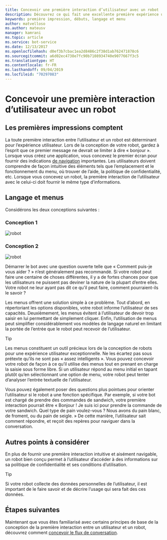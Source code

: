 ```yaml
---
title: Concevoir une première interaction d’utilisateur avec un robot | Microsoft Docs
description: Découvrez ce qui fait une excellente première expérience utilisateur et comment concevoir vos robots pour réussir.
keywords: première impression, débuts, langage et menu
author: matvelloso
ms.author: mateusv
manager: kamrani
ms.topic: article
ms.service: bot-service
ms.date: 12/13/2017
ms.openlocfilehash: d0ef3b7cbac1ea2d8486c2f38d1ab762471878c6
ms.sourcegitcommit: a6d02ec4738e7fc90b7108934740e9077667f3c5
ms.translationtype: HT
ms.contentlocale: fr-FR
ms.lasthandoff: 09/04/2019
ms.locfileid: "70297083"
---
```

# <a name="design-a-bots-first-user-interaction"></a>Concevoir une première interaction d’utilisateur avec un robot

## <a name="first-impressions-matter"></a>Les premières impressions comptent

La toute première interaction entre l’utilisateur et un robot est déterminant pour l’expérience utilisateur. Lors de la conception de votre robot, gardez à l’esprit que ce premier message ne devrait se limiter à dire « bonjour ». Lorsque vous créez une application, vous concevez le premier écran pour fournir des indications [de navigation](bot-service-design-navigation.md) importantes. Les utilisateurs doivent comprendre de façon intuitive des éléments tels que l’emplacement et le fonctionnement du menu, où trouver de l’aide, la politique de confidentialité, etc. Lorsque vous concevez un robot, la première interaction de l’utilisateur avec le celui-ci doit fournir le même type d’informations. 

## <a name="language-versus-menus"></a>Langage et menus 

Considérons les deux conceptions suivantes :

### <a name="design-1"></a>Conception 1

![robot](~/media/bot-service-design-first-interaction/hello1.png)


### <a name="design-2"></a>Conception 2

![robot](~/media/bot-service-design-first-interaction/hello2.png)

Démarrer le bot avec une question ouverte telle que « Comment puis-je vous aider ? » n’est généralement pas recommandé. Si votre robot peut faire une centaine de choses différentes, il y a de fortes chances pour que les utilisateurs ne puissent pas deviner la nature de la plupart d’entre elles. Votre robot ne leur ayant pas dit ce qu’il peut faire, comment pourraient-ils le savoir ?

Les menus offrent une solution simple à ce problème. Tout d’abord, en répertoriant les options disponibles, votre robot informe l’utilisateur de ses capacités. Deuxièmement, les menus évitent à l’utilisateur de devoir trop saisir en lui permettant de simplement cliquer. Enfin, l’utilisation de menus peut simplifier considérablement vos modèles de langage naturel en limitant la portée de l’entrée que le robot peut recevoir de l’utilisateur. 

> [!TIP]
> Les menus constituent un outil précieux lors de la conception de robots pour une expérience utilisateur exceptionnelle. Ne les écartez pas sous prétexte qu’ils ne sont pas « assez intelligents ». Vous pouvez concevoir votre robot de façon à ce qu’il utilise des menus tout en prenant en charge la saisie sous forme libre. Si un utilisateur répond au menu initial en tapant plutôt qu’en sélectionnant une option de menu, votre robot peut tenter d’analyser l’entrée textuelle de l’utilisateur. 

Vous pouvez également poser des questions plus pointues pour orienter l’utilisateur si le robot a une fonction spécifique. Par exemple, si votre bot est chargé de prendre des commandes de sandwich, votre première interaction pourrait être « Bonjour ! Je suis ici pour prendre la commande de votre sandwich. Quel type de pain voulez-vous ? Nous avons du pain blanc, de froment, ou du pain de seigle. » De cette manière, l’utilisateur sait comment répondre, et reçoit des repères pour naviguer dans la conversation.

## <a name="other-considerations"></a>Autres points à considérer

En plus de fournir une première interaction intuitive et aisément navigable, un robot bien conçu permet à l’utilisateur d’accéder à des informations sur sa politique de confidentialité et ses conditions d’utilisation. 

> [!TIP]
> Si votre robot collecte des données personnelles de l’utilisateur, il est important de le faire savoir et de décrire l’usage qui sera fait des ces données.

## <a name="next-steps"></a>Étapes suivantes

Maintenant que vous êtes familiarisé avec certains principes de base de la conception de la première interaction entre un utilisateur et un robot, découvrez comment [concevoir le flux de conversation](~/bot-service-design-conversation-flow.md).
